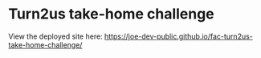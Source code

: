 # Turn2us take-home challenge

View the deployed site here: https://joe-dev-public.github.io/fac-turn2us-take-home-challenge/
